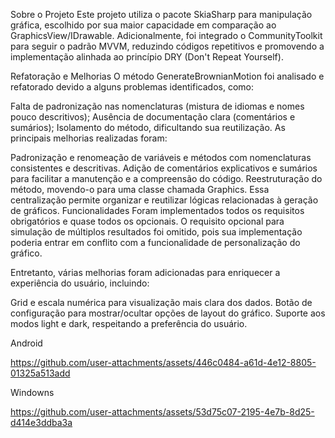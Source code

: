 Sobre o Projeto
Este projeto utiliza o pacote SkiaSharp para manipulação gráfica, escolhido por sua maior capacidade em comparação ao GraphicsView/IDrawable. Adicionalmente, foi integrado o CommunityToolkit para seguir o padrão MVVM, reduzindo códigos repetitivos e promovendo a implementação alinhada ao princípio DRY (Don't Repeat Yourself).

Refatoração e Melhorias
O método GenerateBrownianMotion foi analisado e refatorado devido a alguns problemas identificados, como:

Falta de padronização nas nomenclaturas (mistura de idiomas e nomes pouco descritivos);
Ausência de documentação clara (comentários e sumários);
Isolamento do método, dificultando sua reutilização.
As principais melhorias realizadas foram:

Padronização e renomeação de variáveis e métodos com nomenclaturas consistentes e descritivas.
Adição de comentários explicativos e sumários para facilitar a manutenção e a compreensão do código.
Reestruturação do método, movendo-o para uma classe chamada Graphics. Essa centralização permite organizar e reutilizar lógicas relacionadas à geração de gráficos.
Funcionalidades
Foram implementados todos os requisitos obrigatórios e quase todos os opcionais. O requisito opcional para simulação de múltiplos resultados foi omitido, pois sua implementação poderia entrar em conflito com a funcionalidade de personalização do gráfico.

Entretanto, várias melhorias foram adicionadas para enriquecer a experiência do usuário, incluindo:

Grid e escala numérica para visualização mais clara dos dados.
Botão de configuração para mostrar/ocultar opções de layout do gráfico.
Suporte aos modos light e dark, respeitando a preferência do usuário.

    
Android

https://github.com/user-attachments/assets/446c0484-a61d-4e12-8805-01325a513add

Windowns

https://github.com/user-attachments/assets/53d75c07-2195-4e7b-8d25-d414e3ddba3a



